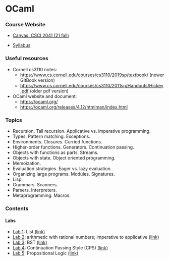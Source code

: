 # OCaml

### Course Website
- [Canvas: CSCI 2041 (21 fall)](https://canvas.umn.edu/courses/268617)

- [Syllabus](https://canvas.umn.edu/courses/268617/files/23086692?module_item_id=6824272&fd_cookie_set=1)

### Useful resources
- Cornell cs3110 notes:
  - <https://www.cs.cornell.edu/courses/cs3110/2019sp/textbook/> (newer GitBook version) 
  - <https://www.cs.cornell.edu/courses/cs3110/2011sp/Handouts/Hickey.pdf> (older pdf version)
- OCaml website and document:
  - <https://ocaml.org/> 
  - <https://ocaml.org/releases/4.12/htmlman/index.html>
 
 ### Topics
 - Recursion. Tail recursion. Applicative vs. imperative programming. 
 - Types. Pattern matching. Exceptions. 
 - Environments. Closures. Curried functions. 
 - Higher-order functions. Generators. Continuation passing. 
 - Objects with functions as parts. Streams.
 - Objects with state. Object oriented programming. 
 - Memoization. 
 - Evaluation strategies. Eager vs. lazy evaluation. 
 - Organizing large programs. Modules. Signatures. 
 - Lisp.
 - Grammars. Scanners. 
 - Parsers. Interpreters. 
 - Metaprogramming. Macros. 

### Contents
#### Labs
- [Lab 1](/lab1): List [(link)](https://canvas.umn.edu/courses/268617/files/22902169?module_item_id=6797499&fd_cookie_set=1)
- [Lab 2](/lab2): arithmetic with rational numbers; imperative to applicative [(link)](https://canvas.umn.edu/courses/268617/files/23068240?module_item_id=6822373&fd_cookie_set=1)
- [Lab 3](/lab3): BST [(link)](https://canvas.umn.edu/courses/268617/files/23241602?module_item_id=6843004&fd_cookie_set=1)
- [Lab 4](/lab4): Continuation Passing Style (CPS) [(link)](https://canvas.umn.edu/courses/268617/files/23424036?module_item_id=6862510&fd_cookie_set=1)
- [Lab 5](/lab5): Propositional Logic [(link)](https://canvas.umn.edu/courses/268617/files/23621472?module_item_id=6887704&fd_cookie_set=1)
